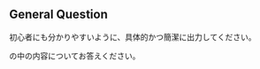 ## General Question

初心者にも分かりやすいように、具体的かつ簡潔に出力してください。

<content></content>の中の内容についてお答えください。

<content>
</content>

